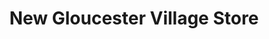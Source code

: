 ---
title: "New Gloucester Village Store"
url: /new-gloucester/new-gloucester-village-store/
shop: convenience
---
